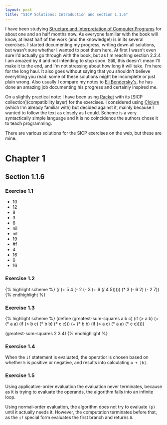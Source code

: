 ```yaml
---
layout: post
title: "SICP Solutions: Introduction and section 1.1.6"
---
```


I have been studying [Structure and Interpretation of Computer Programs](https://mitpress.mit.edu/sicp/) for
about one and an half months now. As everyone familiar with the book will know,
at least half of the work (and the knowledge!) is in its several exercises. I
started documenting my progress, writing down all solutions, but wasn't sure
whether I wanted to post them here. At first I wasn't even sure I'd actually go
through with the book, but as I'm reaching section 2.2.4 I am amazed by it and
not intending to stop soon. Still, this doesn't mean I'll make it to the end,
and I'm not stressing about how long it will take. I'm here for the long haul.
It also goes without saying that you shouldn't believe everyhting you read: some
of these solutions might be incomplete or just plain wrong. Also usually I
compare my notes to [Eli Bendersky's](http://eli.thegreenplace.net/tag/sicp), he has done an amazing job documenting
his progress and certainly inspired me.

On a slightly practical note: I have been using [Racket](https://racket-lang.org) with its [SICP
collection](compatibility layer) for the exercises. I considered using [Clojure](https://clojure.org) (which I'm
already familiar with) but decided against it, mainly because I wanted to follow
the text as closely as I could. Scheme is a very syntactically simple language
and it is no coincidence the authors chose it to teach programming.

There are various solutions for the SICP exercises on the web, but these are
mine.

# Chapter 1

## Section 1.1.6

### Exercise 1.1

- 10
- 12
- 8
- 3
- 6
- nil
- nil
- 19
- #f
- 4
- 16
- 6
- 16

### Exercise 1.2

{% highlight scheme %}
  (/ (+ 5 4 (- 2
               (- 3
                  (+ 6
                     (/ 4 5)))))
     (* 3 (- 6 2) (- 2 7))
{% endhighlight %}

### Exercise 1.3

{% highlight scheme %}
(define (greatest-sum-squares a b c)
  (if (> a b)
  (+ (* a a)
  (if (> b c) (* b b) (* c c)))
  (+ (* b b)
  (if (> a c) (* a a) (* c c)))))

(greatest-sum-squares 2 3 4)
{% endhighlight %}

### Exercise 1.4

When the `if` statement is evaluated, the operatior is chosen based on whether
`b` is positive or negative, and results into calculating `a + |b|`.

### Exercise 1.5

Using applicative-order evaluation the evaluation never terminates, because as
it is trying to evaluate the operands, the algorithm falls into an infinite
loop.

Using normal-order evaluation, the algorithm does not try to evaluate `(p)`
until it actually needs it. However, the computation terminates before that, as
the `if` special form evaluates the first branch and returns `0`.
